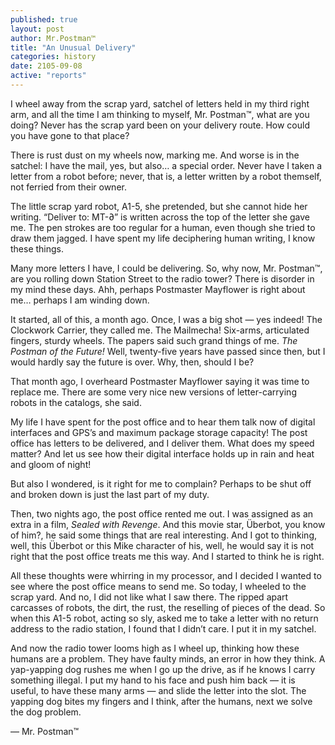 ```yaml
---
published: true
layout: post
author: Mr.Postman™
title: "An Unusual Delivery"
categories: history
date: 2105-09-08
active: "reports"
---
```


I wheel away from the scrap yard, satchel of letters held in my third right arm, and all the time I am thinking to myself, Mr. Postman™, what are you doing? Never has the scrap yard been on your delivery route. How could you have gone to that place?

There is rust dust on my wheels now, marking me. And worse is in the satchel: I have the mail, yes, but also… a special order. Never have I taken a letter from a robot before; never, that is, a letter written by a robot themself, not ferried from their owner. 

The little scrap yard robot, A1-5, she pretended, but she cannot hide her writing. “Deliver to: MT-∂” is written across the top of the letter she gave me. The pen strokes are too regular for a human, even though she tried to draw them jagged. I have spent my life deciphering human writing, I know these things. 

Many more letters I have, I could be delivering. So, why now, Mr. Postman™, are you rolling down Station Street to the radio tower? There is disorder in my mind these days. Ahh, perhaps Postmaster Mayflower is right about me… perhaps I am winding down. 

It started, all of this, a month ago. Once, I was a big shot  — yes indeed! The Clockwork Carrier, they called me. The Mailmecha! Six-arms, articulated fingers, sturdy wheels. The papers said such grand things of me. _The Postman of the Future!_ Well, twenty-five years have passed since then, but I would hardly say the future is over. Why, then, should I be?

That month ago, I overheard Postmaster Mayflower saying it was time to replace me. There are some very nice new versions of letter-carrying robots in the catalogs, she said. 

My life I have spent for the post office and to hear them talk now of digital interfaces and GPS’s and maximum package storage capacity! The post office has letters to be delivered, and I deliver them. What does my speed matter? And let us see how their digital interface holds up in rain and heat and gloom of night!

But also I wondered, is it right for me to complain? Perhaps to be shut off and broken down is just the last part of my duty. 

Then, two nights ago, the post office rented me out. I was assigned as an extra in a film, _Sealed with Revenge_. And this movie star, Überbot, you know of him?, he said some things that are real interesting. And I got to thinking, well, this Überbot or this Mike character of his, well, he would say it is not right that the post office treats me this way. And I started to think he is right. 

All these thoughts were whirring in my processor, and I decided I wanted to see where the post office means to send me. So today, I wheeled to the scrap yard. And no, I did not like what I saw there. The ripped apart carcasses of robots, the dirt, the rust, the reselling of pieces of the dead. So when this A1-5 robot, acting so sly, asked me to take a letter with no return address to the radio station, I found that I didn’t care. I put it in my satchel.

And now the radio tower looms high as I wheel up, thinking how these humans are a problem. They have faulty minds, an error in how they think. A yap-yapping dog rushes me when I go up the drive, as if he knows I carry something illegal. I put my hand to his face and push him back — it is useful, to have these many arms — and slide the letter into the slot. The yapping dog bites my fingers and I think, after the humans, next we solve the dog problem. 

— Mr. Postman™
